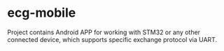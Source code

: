# ecg-mobile

Project contains Android APP for working with STM32 or any other connected device, which supports specific exchange protocol via UART.
